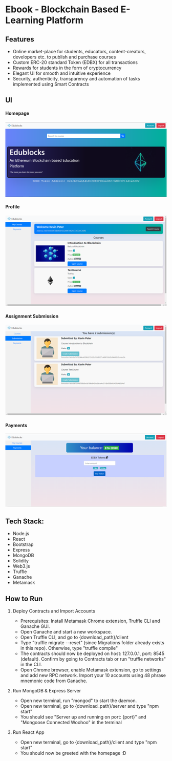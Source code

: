 # Ebook - Blockchain Based E-Learning Platform

## Features

- Online market-place for students, educators, content-creators, developers etc. to publish and purchase courses
- Custom ERC-20 standard Token (EDBX) for all transactions
- Rewards for students in the form of cryptocurrency
- Elegant UI for smooth and intuitive experience
- Security, authenticity, transparency and automation of tasks implemented using Smart Contracts

## UI

#### Homepage

![homepage](demos/homepage.png)

#### Profile

![profile page](demos/student%20profile.png)

#### Assignment Submission

![assignment submissions](demos/submissions.png)

#### Payments

![buy tokens](demos/buy_tokens.png)

## Tech Stack:

- Node.js
- React
- Bootstrap
- Express
- MongoDB
- Solidity
- Web3.js
- Truffle
- Ganache
- Metamask

## How to Run

1. Deploy Contracts and Import Accounts

   - Prerequisites: Install Metamask Chrome extension, Truffle CLI and Ganache GUI.
   - Open Ganache and start a new workspace.
   - Open Truffle CLI, and go to {download_path}/client
   - Type "truffle migrate --reset" (since Migrations folder already exists in this repo). Otherwise, type "truffle compile"
   - The contracts should now be deployed on host: 127.0.0.1, port: 8545 (default). Confirm by going to Contracts tab or run "truffle networks" in the CLI.
   - Open Chrome browser, enable Metamask extension, go to settings and add new RPC network. Import your 10 accounts using 48 phrase mnemonic code from Ganache.

2. Run MongoDB & Express Server

   - Open new terminal, run "mongod" to start the daemon.
   - Open new terminal, go to {download_path}/server and type "npm start"
   - You should see "Server up and running on port: {port}" and "Mongoose Connected Woohoo" in the terminal

3. Run React App
   - Open new terminal, go to {download_path}/client and type "npm start"
   - You should now be greeted with the homepage :D
